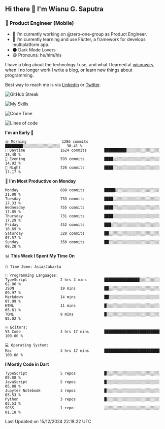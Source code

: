 ## Hi there 👋 I'm Wisnu G. Saputra

### :mobile_phone_off: Product Engineer (Mobile)

- 🔭 I’m currently working on @zero-one-group as Product Engineer.
- 🌱 I’m currently learning and use Flutter, a framework for develops multiplatform app.
- 🌑 Dark Mode Lovers
- 😄 Pronouns: he/him/his

I have a blog about the technology I use, and what I learned at [wisnuwiry](https://wisnuwiry.space/), when I no longer work I write a blog, or learn new things about programming.

Best way to reach me is via [Linkedin](https://www.linkedin.com/in/wisnu-saputra/) or [Twitter](https://twitter.com/wisnuwiry).

![GitHub Streak](https://streak-stats.demolab.com?user=wisnuwiry&theme=dark&hide_border=true)

![My Skills](https://skillicons.dev/icons?i=dart,flutter,kotlin,swift,go,js,css,neovim,git,linux&perline=5)

<!--START_SECTION:waka-->
![Code Time](http://img.shields.io/badge/Code%20Time-1%2C584%20hrs%2045%20mins-blue)

![Lines of code](https://img.shields.io/badge/From%20Hello%20World%20I%27ve%20Written-6.1%20million%20lines%20of%20code-blue)

**I'm an Early 🐤** 

```text
🌞 Morning                1286 commits        ████████░░░░░░░░░░░░░░░░░   30.41 % 
🌆 Daytime                1624 commits        ██████████░░░░░░░░░░░░░░░   38.40 % 
🌃 Evening                593 commits         ████░░░░░░░░░░░░░░░░░░░░░   14.02 % 
🌙 Night                  726 commits         ████░░░░░░░░░░░░░░░░░░░░░   17.17 % 
```
📅 **I'm Most Productive on Monday** 

```text
Monday                   888 commits         █████░░░░░░░░░░░░░░░░░░░░   21.00 % 
Tuesday                  733 commits         ████░░░░░░░░░░░░░░░░░░░░░   17.33 % 
Wednesday                755 commits         ████░░░░░░░░░░░░░░░░░░░░░   17.85 % 
Thursday                 731 commits         ████░░░░░░░░░░░░░░░░░░░░░   17.29 % 
Friday                   452 commits         ███░░░░░░░░░░░░░░░░░░░░░░   10.69 % 
Saturday                 320 commits         ██░░░░░░░░░░░░░░░░░░░░░░░   07.57 % 
Sunday                   350 commits         ██░░░░░░░░░░░░░░░░░░░░░░░   08.28 % 
```


📊 **This Week I Spent My Time On** 

```text
🕑︎ Time Zone: Asia/Jakarta

💬 Programming Languages: 
TypeScript               2 hrs 4 mins        ████████████████░░░░░░░░░   62.86 % 
JSON                     19 mins             ██░░░░░░░░░░░░░░░░░░░░░░░   09.97 % 
Markdown                 14 mins             ██░░░░░░░░░░░░░░░░░░░░░░░   07.09 % 
HTML                     11 mins             █░░░░░░░░░░░░░░░░░░░░░░░░   05.61 % 
TOML                     9 mins              █░░░░░░░░░░░░░░░░░░░░░░░░   05.02 % 

🔥 Editors: 
VS Code                  3 hrs 17 mins       █████████████████████████   100.00 % 

💻 Operating System: 
Mac                      3 hrs 17 mins       █████████████████████████   100.00 % 
```

**I Mostly Code in Dart** 

```text
TypeScript               5 repos             █░░░░░░░░░░░░░░░░░░░░░░░░   05.88 % 
JavaScript               5 repos             █░░░░░░░░░░░░░░░░░░░░░░░░   05.88 % 
Jupyter Notebook         3 repos             █░░░░░░░░░░░░░░░░░░░░░░░░   03.53 % 
Python                   3 repos             █░░░░░░░░░░░░░░░░░░░░░░░░   03.53 % 
SCSS                     1 repo              ░░░░░░░░░░░░░░░░░░░░░░░░░   01.18 % 
```




 Last Updated on 15/12/2024 22:18:22 UTC
<!--END_SECTION:waka-->
